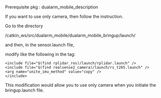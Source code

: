 Prerequisite pkg : dualarm_mobile_description

If you want to use only camera, then follow the instruction.

Go to the directory 

/catkin_ws/src/dualarm_mobile/dualarm_mobile_bringup/launch/

and then, in the sensor.launch file,

modify like the following in the <launch> tag:

	
    <include file="$(find rplidar_ros)/launch/rplidar.launch" />
    <include file="$(find realsense2_camera)/launch/rs_t265.launch" />
	<arg name="unite_imu_method" value="copy" />
    </include>

This modification would allow you to use only camera when you initiate the bringup.launch file.
